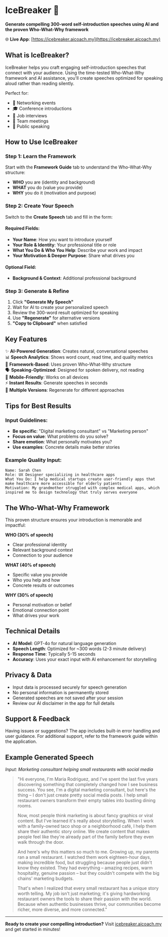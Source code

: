 # IceBreaker 🎤

**Generate compelling 300-word self-introduction speeches using AI and the proven Who-What-Why framework**

🌐 **Live App**: [https://icebreaker.aicoach.my](https://icebreaker.aicoach.my)

## What is IceBreaker?

IceBreaker helps you craft engaging self-introduction speeches that connect with your audience. Using the time-tested Who-What-Why framework and AI assistance, you'll create speeches optimized for speaking aloud rather than reading silently.

Perfect for:
- 🏢 Networking events
- 🎓 Conference introductions  
- 💼 Job interviews
- 🤝 Team meetings
- 📢 Public speaking

## How to Use IceBreaker

### Step 1: Learn the Framework
Start with the **Framework Guide** tab to understand the Who-What-Why structure:
- **WHO** you are (identity and background)
- **WHAT** you do (value you provide)
- **WHY** you do it (motivation and purpose)

### Step 2: Create Your Speech
Switch to the **Create Speech** tab and fill in the form:

#### Required Fields:
- **Your Name**: How you want to introduce yourself
- **Your Role & Identity**: Your professional title or role
- **What You Do & Who You Help**: Describe your work and impact
- **Your Motivation & Deeper Purpose**: Share what drives you

#### Optional Field:
- **Background & Context**: Additional professional background

### Step 3: Generate & Refine
1. Click **"Generate My Speech"** 
2. Wait for AI to create your personalized speech
3. Review the 300-word result optimized for speaking
4. Use **"Regenerate"** for alternative versions
5. **"Copy to Clipboard"** when satisfied

## Key Features

✨ **AI-Powered Generation**: Creates natural, conversational speeches  
📊 **Speech Analytics**: Shows word count, read time, and quality metrics  
🎯 **Framework-Based**: Uses proven Who-What-Why structure  
🗣️ **Speaking-Optimized**: Designed for spoken delivery, not reading  
📱 **Mobile-Friendly**: Works on all devices  
⚡ **Instant Results**: Generate speeches in seconds  
🔄 **Multiple Versions**: Regenerate for different approaches

## Tips for Best Results

### Input Guidelines:
- **Be specific**: "Digital marketing consultant" vs "Marketing person"
- **Focus on value**: What problems do you solve?
- **Share emotion**: What personally motivates you?
- **Use examples**: Concrete details make better stories

### Example Quality Input:
```
Name: Sarah Chen
Role: UX Designer specializing in healthcare apps
What You Do: I help medical startups create user-friendly apps that 
make healthcare more accessible for elderly patients
Motivation: My grandmother struggled with complex medical apps, which 
inspired me to design technology that truly serves everyone
```

## The Who-What-Why Framework

This proven structure ensures your introduction is memorable and impactful:

**WHO (30% of speech)**
- Clear professional identity
- Relevant background context
- Connection to your audience

**WHAT (40% of speech)**  
- Specific value you provide
- Who you help and how
- Concrete results or outcomes

**WHY (30% of speech)**
- Personal motivation or belief
- Emotional connection point
- What drives your work

## Technical Details

- **AI Model**: GPT-4o for natural language generation
- **Speech Length**: Optimized for ~300 words (2-3 minute delivery)
- **Response Time**: Typically 5-15 seconds
- **Accuracy**: Uses your exact input with AI enhancement for storytelling

## Privacy & Data

- Input data is processed securely for speech generation
- No personal information is permanently stored
- Generated speeches are not saved after your session
- Review our AI disclaimer in the app for full details

## Support & Feedback

Having issues or suggestions? The app includes built-in error handling and user guidance. For additional support, refer to the framework guide within the application.

## Example Generated Speech

*Input: Marketing consultant helping small restaurants with social media*

> "Hi everyone, I'm Maria Rodriguez, and I've spent the last five years discovering something that completely changed how I see business success. You see, I'm a digital marketing consultant, but here's the thing – I don't just create pretty social media posts. I help small restaurant owners transform their empty tables into bustling dining rooms.
>
> Now, most people think marketing is about fancy graphics or viral content. But I've learned it's really about storytelling. When I work with a family-owned taco shop or a neighborhood café, I help them share their authentic story online. We create content that makes people feel like they're already part of the family before they even walk through the door.
>
> And here's why this matters so much to me. Growing up, my parents ran a small restaurant. I watched them work eighteen-hour days, making incredible food, but struggling because people just didn't know they existed. They had everything – amazing recipes, warm hospitality, genuine passion – but they couldn't compete with the big chains' marketing budgets.
>
> That's when I realized that every small restaurant has a unique story worth telling. My job isn't just marketing; it's giving hardworking restaurant owners the tools to share their passion with the world. Because when authentic businesses thrive, our communities become richer, more diverse, and more connected."

---

**Ready to create your compelling introduction?** Visit [icebreaker.aicoach.my](https://icebreaker.aicoach.my) and get started in minutes!